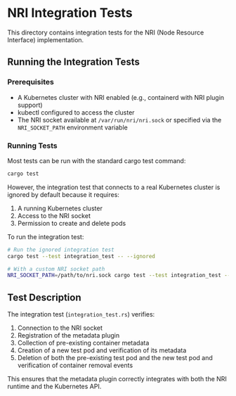 # NRI Integration Tests

This directory contains integration tests for the NRI (Node Resource Interface) implementation.

## Running the Integration Tests

### Prerequisites

- A Kubernetes cluster with NRI enabled (e.g., containerd with NRI plugin support)
- kubectl configured to access the cluster
- The NRI socket available at `/var/run/nri/nri.sock` or specified via the `NRI_SOCKET_PATH` environment variable

### Running Tests

Most tests can be run with the standard cargo test command:

```bash
cargo test
```

However, the integration test that connects to a real Kubernetes cluster is ignored by default because it requires:
1. A running Kubernetes cluster
2. Access to the NRI socket
3. Permission to create and delete pods

To run the integration test:

```bash
# Run the ignored integration test
cargo test --test integration_test -- --ignored

# With a custom NRI socket path
NRI_SOCKET_PATH=/path/to/nri.sock cargo test --test integration_test -- --ignored
```

## Test Description

The integration test (`integration_test.rs`) verifies:

1. Connection to the NRI socket
2. Registration of the metadata plugin
3. Collection of pre-existing container metadata
4. Creation of a new test pod and verification of its metadata
5. Deletion of both the pre-existing test pod and the new test pod and verification of container removal events

This ensures that the metadata plugin correctly integrates with both the NRI runtime and the Kubernetes API. 